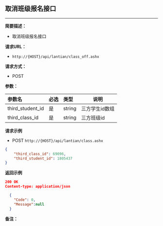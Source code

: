 ## 取消班级报名接口
--------------------
**简要描述：** 

- 取消班级报名接口

**请求URL：** 

- `http://{HOST}/api/lantian/class_off.ashx`
  
**请求方式：**

- POST

**参数：** 

|参数名|必选|类型|说明|
|:----    |:---|:----- |-----   |
|third_student_id    |是  |string |三方学生id数组   |
|third_class_id    |是  |string |三方班级id   |

**请求示例**

- POST `http://{HOST}/api/lantian/class.ashx`
``` json
{
	"third_class_id": 69096,
	"third_student_id": 1805437
}
```

**返回示例**

``` json
200 OK
Content-type: application/json

  {
    "Code": 0,
    "Message":null
  }
```

**备注：** 
